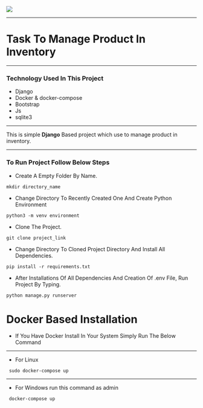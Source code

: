 ![](https://gitlab.com/deepakdabekar/product-inventory/-/blob/master/static/images/Demo.gif)

<hr>

# Task To Manage Product In Inventory
<hr> 

### Technology Used In This Project
- Django
- Docker & docker-compose
- Bootstrap
- Js
- sqlite3 

<hr>
This is simple <strong>Django</strong> Based project which use to manage product in inventory.
<hr>

### To Run Project Follow Below Steps
- Create A Empty Folder By Name.
```shell
mkdir directory_name
```

- Change Directory To Recently Created One And Create Python Environment
```shell
python3 -m venv environment
```
- Clone The Project.
```shell
git clone project_link
```
- Change Directory To Cloned Project Directory And Install All Dependencies.
```shell
pip install -r requirements.txt
```

- After Installations Of All Dependencies And Creation Of .env File, Run Project By Typing.
```shell
python manage.py runserver
```

# Docker Based Installation

- If You Have Docker Install In Your System Simply Run The Below Command

<hr> 

- For Linux
```shell
 sudo docker-compose up
```

<hr>

- For Windows run this command as admin
```shell
 docker-compose up
```
